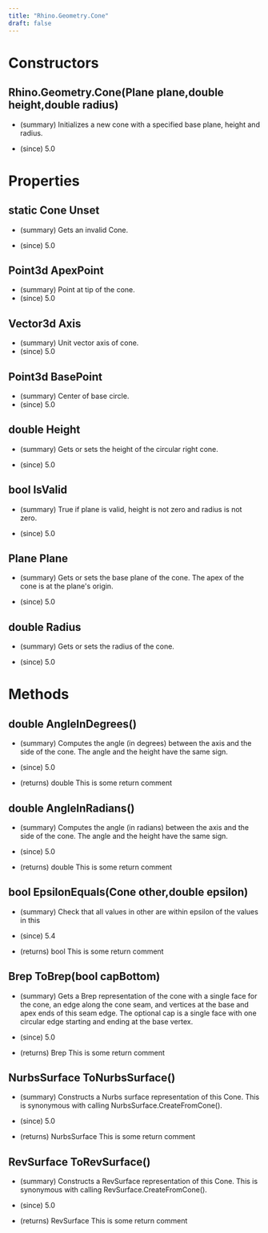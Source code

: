```yaml
---
title: "Rhino.Geometry.Cone"
draft: false
---
```


# Constructors
## Rhino.Geometry.Cone(Plane plane,double height,double radius)
- (summary) 
         Initializes a new cone with a specified base plane, height and radius.
         
- (since) 5.0
# Properties
## static Cone Unset
- (summary) 
     Gets an invalid Cone.
     
- (since) 5.0
## Point3d ApexPoint
- (summary) Point at tip of the cone.
- (since) 5.0
## Vector3d Axis
- (summary) Unit vector axis of cone.
- (since) 5.0
## Point3d BasePoint
- (summary) Center of base circle.
- (since) 5.0
## double Height
- (summary) 
     Gets or sets the height of the circular right cone.
     
- (since) 5.0
## bool IsValid
- (summary) 
     True if plane is valid, height is not zero and radius is not zero.
     
- (since) 5.0
## Plane Plane
- (summary) 
     Gets or sets the base plane of the cone.  The apex of the cone is at the plane's origin.
     
- (since) 5.0
## double Radius
- (summary) 
     Gets or sets the radius of the cone.
     
- (since) 5.0
# Methods
## double AngleInDegrees()
- (summary) 
     Computes the angle (in degrees) between the axis and the 
     side of the cone.
     The angle and the height have the same sign.
     
- (since) 5.0
- (returns) double This is some return comment
## double AngleInRadians()
- (summary) 
     Computes the angle (in radians) between the axis and the 
     side of the cone.
     The angle and the height have the same sign.
     
- (since) 5.0
- (returns) double This is some return comment
## bool EpsilonEquals(Cone other,double epsilon)
- (summary) 
     Check that all values in other are within epsilon of the values in this
     
- (since) 5.4
- (returns) bool This is some return comment
## Brep ToBrep(bool capBottom)
- (summary) 
     Gets a Brep representation of the cone with a single
     face for the cone, an edge along the cone seam, 
     and vertices at the base and apex ends of this seam edge.
     The optional cap is a single face with one circular edge 
     starting and ending at the base vertex.
     
- (since) 5.0
- (returns) Brep This is some return comment
## NurbsSurface ToNurbsSurface()
- (summary) 
     Constructs a Nurbs surface representation of this Cone. 
     This is synonymous with calling NurbsSurface.CreateFromCone().
     
- (since) 5.0
- (returns) NurbsSurface This is some return comment
## RevSurface ToRevSurface()
- (summary) 
     Constructs a RevSurface representation of this Cone. 
     This is synonymous with calling RevSurface.CreateFromCone().
     
- (since) 5.0
- (returns) RevSurface This is some return comment
